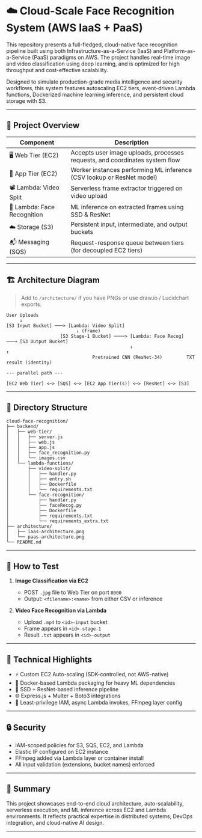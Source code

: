 # ☁️ Cloud-Scale Face Recognition System (AWS IaaS + PaaS)

This repository presents a full-fledged, cloud-native face recognition pipeline built using both Infrastructure-as-a-Service (IaaS) and Platform-as-a-Service (PaaS) paradigms on AWS. The project handles real-time image and video classification using deep learning, and is optimized for high throughput and cost-effective scalability.

Designed to simulate production-grade media intelligence and security workflows, this system features autoscaling EC2 tiers, event-driven Lambda functions, Dockerized machine learning inference, and persistent cloud storage with S3.

---

## 🔧 Project Overview

| Component                   | Description                                                                 |
|-----------------------------|-----------------------------------------------------------------------------|
| 🖥 Web Tier (EC2)           | Accepts user image uploads, processes requests, and coordinates system flow |
| 🧠 App Tier (EC2)           | Worker instances performing ML inference (CSV lookup or ResNet model)       |
| 📽 Lambda: Video Split      | Serverless frame extractor triggered on video upload                        |
| 🧬 Lambda: Face Recognition | ML inference on extracted frames using SSD & ResNet                         |
| ☁️ Storage (S3)             | Persistent input, intermediate, and output buckets                          |
| 📬 Messaging (SQS)          | Request-response queue between tiers (for decoupled EC2 tiers)              |

---

## 🏗 Architecture Diagram

> Add to `/architecture/` if you have PNGs or use draw.io / Lucidchart exports.

```
User Uploads
     ↓
[S3 Input Bucket] ───> [Lambda: Video Split]
                          ↓ (frame)
                    [S3 Stage-1 Bucket] ────> [Lambda: Face Recog] ───→ [S3 Output Bucket]
                                              ↓                            ↑
                                Pretrained CNN (ResNet-34)         TXT result (identity)

--- parallel path ---

[EC2 Web Tier] <─> [SQS] <─> [EC2 App Tier(s)] <─> [ResNet] <─> [S3]
```

---

## 📁 Directory Structure

```
cloud-face-recognition/
├── backend/
│   ├── web-tier/
│   │   ├── server.js
│   │   ├── web.js
│   │   ├── app.js
│   │   ├── face_recognition.py
│   │   └── images.csv
│   └── lambda-functions/
│       ├── video-split/
│       │   ├── handler.py
│       │   ├── entry.sh
│       │   ├── Dockerfile
│       │   └── requirements.txt
│       └── face-recognition/
│           ├── handler.py
│           ├── faceRecog.py
│           ├── Dockerfile
│           ├── requirements.txt
│           └── requirements_extra.txt
├── architecture/
│   ├── iaas-architecture.png
│   └── paas-architecture.png
└── README.md
```

---

## 🧪 How to Test

1. **Image Classification via EC2**
   - POST `.jpg` file to Web Tier on port `8000`
   - Output: `<filename>:<name>` from either CSV or inference

2. **Video Face Recognition via Lambda**
   - Upload `.mp4` to `<id>-input` bucket
   - Frame appears in `<id>-stage-1`
   - Result `.txt` appears in `<id>-output`

---

## 📌 Technical Highlights

- ⚡ Custom EC2 Auto-scaling (SDK-controlled, not AWS-native)
- 🐳 Docker-based Lambda packaging for heavy ML dependencies
- 🧠 SSD + ResNet-based inference pipeline
- 🌐 Express.js + Multer + Boto3 integrations
- 🔐 Least-privilege IAM, async Lambda invokes, FFmpeg layer config

---

## 🔒 Security

- IAM-scoped policies for S3, SQS, EC2, and Lambda
- Elastic IP configured on EC2 instance
- FFmpeg added via Lambda layer or container install
- All input validation (extensions, bucket names) enforced

---

## 📝 Summary

This project showcases end-to-end cloud architecture, auto-scalability, serverless execution, and ML inference across EC2 and Lambda environments. It reflects practical expertise in distributed systems, DevOps integration, and cloud-native AI design.

---
